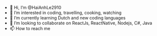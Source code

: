 - 👋 Hi, I’m @HaiAnhLe2910
- 👀 I’m interested in coding, travelling, cooking, watching
- 🌱 I’m currently learning Dutch and new coding languages
- 💞️ I’m looking to collaborate on ReactJs, ReactNative, Nodejs, C#, Java
- 📫 How to reach me 

<!---
HaiAnhLe2910/HaiAnhLe2910 is a ✨ special ✨ repository because its `README.md` (this file) appears on your GitHub profile.
You can click the Preview link to take a look at your changes.
--->
